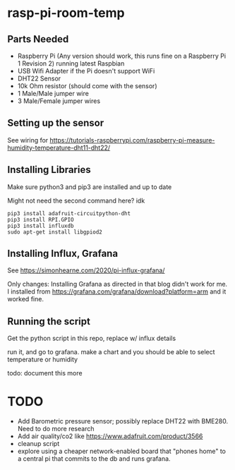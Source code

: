 # rasp-pi-room-temp

## Parts Needed
- Raspberry Pi (Any version should work, this runs fine on a Raspberry Pi 1 Revision 2) running latest Raspbian
- USB Wifi Adapter if the Pi doesn't support WiFi
- DHT22 Sensor
- 10k Ohm resistor (should come with the sensor)
- 1 Male/Male jumper wire
- 3 Male/Female jumper wires

## Setting up the sensor

See wiring for https://tutorials-raspberrypi.com/raspberry-pi-measure-humidity-temperature-dht11-dht22/

## Installing Libraries

Make sure python3 and pip3 are installed and up to date

Might not need the second command here? idk
```
pip3 install adafruit-circuitpython-dht
pip3 install RPI.GPIO
pip3 install influxdb
sudo apt-get install libgpiod2
```

## Installing Influx, Grafana
See https://simonhearne.com/2020/pi-influx-grafana/

Only changes: Installing Grafana as directed in that blog didn't work for me. I installed from https://grafana.com/grafana/download?platform=arm and it worked fine.

## Running the script
Get the python script in this repo, replace w/ influx details

run it, and go to grafana. make a chart and you should be able to select temperature or humidity

todo: document this more

# TODO
- Add Barometric pressure sensor; possibly replace DHT22 with BME280. Need to do more research
- Add air quality/co2 like https://www.adafruit.com/product/3566
- cleanup script
- explore using a cheaper network-enabled board that "phones home" to a central pi that commits to the db and runs grafana.
